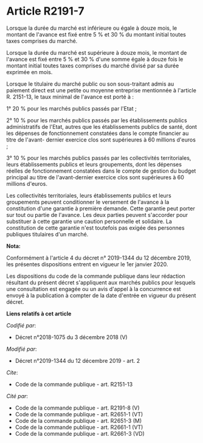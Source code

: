 # Article R2191-7

Lorsque la durée du marché est inférieure ou égale à douze mois, le montant de l'avance est fixé entre 5 % et 30 % du montant
initial toutes taxes comprises du marché. 

Lorsque la durée du marché est supérieure à douze mois, le montant de l'avance est fixé entre 5 % et 30 % d'une somme égale à
douze fois le montant initial toutes taxes comprises du marché divisé par sa durée exprimée en mois. 

Lorsque le titulaire du marché public ou son sous-traitant admis au paiement direct est une petite ou moyenne entreprise
mentionnée à l'article R. 2151-13, le taux minimal de l'avance est porté à : 

1° 20 % pour les marchés publics passés par l'Etat ; 

2° 10 % pour les marchés publics passés par les établissements publics administratifs de l'Etat, autres que les
établissements publics de santé, dont les dépenses de fonctionnement constatées dans le compte financier au titre de l'avant-
dernier exercice clos sont supérieures à 60 millions d'euros ; 

3° 10 % pour les marchés publics passés par les collectivités territoriales, leurs établissements publics et leurs
groupements, dont les dépenses réelles de fonctionnement constatées dans le compte de gestion du budget principal au titre de
l'avant-dernier exercice clos sont supérieures à 60 millions d'euros. 

Les collectivités territoriales, leurs établissements publics et leurs groupements peuvent conditionner le versement de
l'avance à la constitution d'une garantie à première demande. Cette garantie peut porter sur tout ou partie de l'avance. Les
deux parties peuvent s'accorder pour substituer à cette garantie une caution personnelle et solidaire. La constitution de
cette garantie n'est toutefois pas exigée des personnes publiques titulaires d'un marché.

**Nota:**

Conformément à l'article 4 du décret n° 2019-1344 du 12 décembre 2019, les présentes dispositions entrent en vigueur le 1er
janvier 2020.

Les dispositions du code de la commande publique dans leur rédaction résultant du présent décret s'appliquent aux marchés
publics pour lesquels une consultation est engagée ou un avis d'appel à la concurrence est envoyé à la publication à compter
de la date d'entrée en vigueur du présent décret.

**Liens relatifs à cet article**

_Codifié par_:

  - Décret n°2018-1075 du 3 décembre 2018 (V)

_Modifié par_:

  - Décret n°2019-1344 du 12 décembre 2019 - art. 2

_Cite_:

  - Code de la commande publique - art. R2151-13

_Cité par_:

  - Code de la commande publique - art. R2191-8 (V)
  - Code de la commande publique - art. R2651-1 (VT)
  - Code de la commande publique - art. R2651-3 (M)
  - Code de la commande publique - art. R2661-1 (VT)
  - Code de la commande publique - art. R2661-3 (VD)
